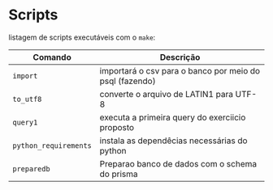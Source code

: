 # Scripts

listagem de scripts executáveis com o `make`:

| Comando               | Descrição                                               |
| --------------------- | ------------------------------------------------------- |
| `import`              | importará o csv para o banco por meio do psql (fazendo) |
| `to_utf8`             | converte o arquivo de LATIN1 para UTF-8                 |
| `query1`              | executa a primeira query do exerciicio proposto         |
| `python_requirements` | instala as dependêcias necessárias do python            |
| `preparedb`           | Preparao banco de dados com o schema do prisma          |
